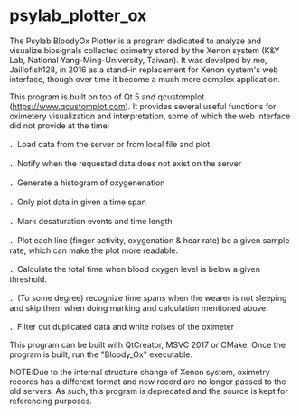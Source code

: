 # psylab_plotter_ox
The Psylab BloodyOx Plotter is a program dedicated to analyze and visualize biosignals collected oximetry stored by the Xenon system (K&Y Lab, National Yang-Ming-University, Taiwan). It was develped by me, Jaillofish128, in 2016 as a stand-in replacement for Xenon system's web interface, though over time it become a much more complex application.


This program is built on top of Qt 5 and qcustomplot (https://www.qcustomplot.com). It provides several useful functions for oximetery visualization and interpretation, some of which the web interface did not provide at the time: 


．Load data from the server or from local file and plot


．Notify when the requested data does not exist on the server


．Generate a histogram of oxygenenation


．Only plot data in given a time span


．Mark desaturation events and time length 


．Plot each line (finger activity, oxygenation & hear rate) be a given sample rate, which can make the plot more readable.


．Calculate the total time when blood oxygen level is below a given threshold. 


．(To some degree) recognize time spans when the wearer is not sleeping and skip them when doing marking and calculation mentioned above. 


．Filter out duplicated data and white noises of the oximeter

This program can be built with QtCreator, MSVC 2017 or CMake. Once the program is built, run the "Bloody_Ox" executable.
  
NOTE:Due to the internal structure change of Xenon system, oximetry records has a different format and new record are no longer passed to the old servers. As such, this program is deprecated and the source is kept for referencing purposes.
